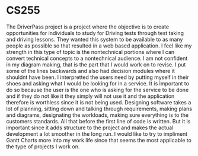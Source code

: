 # CS255

The DriverPass project is a project where the objective is to create opportunities for individuals to study for Driving tests through test taking and driving lessons. They wanted this system to be available to as many people as possible so that resulted in a web based application. 
I feel like my strength in this type of topic is the nontechnical portions where I can convert technical concepts to a nontechnical audience. 
I am not confident in my diagram making, that is the part that I would work on to revise. I put some of the lines backwards and also had decision modules where it shouldnt have been. 
I interpretted the users need by putting myself in their shoes and asking what I would be looking for in a service. It is important to do so because the user is the one who is asking for the service to be done and if they do not like it they simply will not use it and the application therefore is worthless since it is not being used. 
Designing software takes a lot of planning, sitting down and talking through requirements, making plans and diagrams, designating the workloads, making sure everything is to the customers standards. All that before the first line of code is written. But it is important since it adds structure to the project and makes the actual development a lot smoother in the long run. I would like to try to impliment Gantt Charts more into my work life since that seems the most applicable to the type of projects I work on. 
